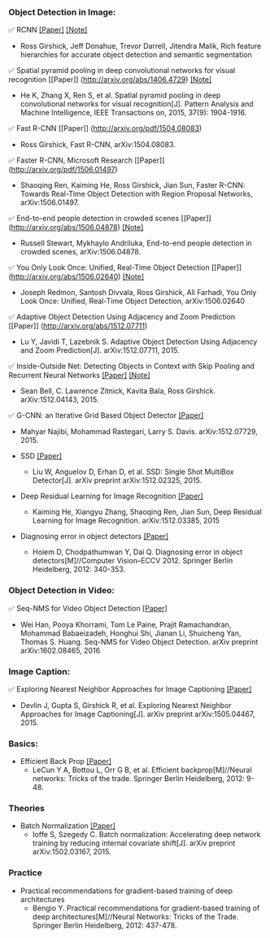 ### Object Detection in Image:
:white_check_mark: RCNN [[Paper]](http://arxiv.org/abs/1311.2524) [[Note]](https://github.com/sunshineatnoon/Paper-Collection/blob/master/RCNN.md)
   * Ross Girshick, Jeff Donahue, Trevor Darrell, Jitendra Malik, Rich feature hierarchies for accurate object detection and semantic segmentation 

:white_check_mark: Spatial pyramid pooling in deep convolutional networks for visual recognition [[Paper]] (http://arxiv.org/abs/1406.4729) [[Note]](https://github.com/sunshineatnoon/Paper-Collection/blob/master/SPPNet.md)
  * He K, Zhang X, Ren S, et al. Spatial pyramid pooling in deep convolutional networks for visual recognition[J]. Pattern Analysis and Machine Intelligence, IEEE Transactions on, 2015, 37(9): 1904-1916.
  
:white_check_mark: Fast R-CNN [[Paper]] (http://arxiv.org/pdf/1504.08083)
   * Ross Girshick, Fast R-CNN, arXiv:1504.08083.
   
:white_check_mark: Faster R-CNN, Microsoft Research [[Paper]] (http://arxiv.org/pdf/1506.01497)
   * Shaoqing Ren, Kaiming He, Ross Girshick, Jian Sun, Faster R-CNN: Towards Real-Time Object Detection with Region Proposal Networks, arXiv:1506.01497.
   
:white_check_mark: End-to-end people detection in crowded scenes [[Paper]] (http://arxiv.org/abs/1506.04878) [[Note]](https://github.com/sunshineatnoon/Paper-Collection/blob/master/End-to-end-people-detection-in-crowded-scenes.md)
   * Russell Stewart, Mykhaylo Andriluka, End-to-end people detection in crowded scenes, arXiv:1506.04878.
   
:white_check_mark: You Only Look Once: Unified, Real-Time Object Detection [[Paper]] (http://arxiv.org/abs/1506.02640) [[Note]](https://github.com/sunshineatnoon/Paper-Collection/blob/master/YOLO.md)
   * Joseph Redmon, Santosh Divvala, Ross Girshick, Ali Farhadi, You Only Look Once: Unified, Real-Time Object Detection, arXiv:1506.02640

:white_check_mark: Adaptive Object Detection Using Adjacency and Zoom Prediction [[Paper]] (http://arxiv.org/abs/1512.07711)
   * Lu Y, Javidi T, Lazebnik S. Adaptive Object Detection Using Adjacency and Zoom Prediction[J]. arXiv:1512.07711, 2015. 
   
:white_check_mark: Inside-Outside Net: Detecting Objects in Context with Skip Pooling and Recurrent Neural Networks [[Paper]](http://arxiv.org/abs/1512.04143) [[Note]](https://github.com/sunshineatnoon/Paper-Collection/blob/master/Inside-Outside-Net.md)
   * Sean Bell, C. Lawrence Zitnick, Kavita Bala, Ross Girshick. arXiv:1512.04143, 2015.
   
:white_check_mark: G-CNN: an Iterative Grid Based Object Detector [[Paper]](http://arxiv.org/abs/1512.07729v1)
   * Mahyar Najibi, Mohammad Rastegari, Larry S. Davis. arXiv:1512.07729, 2015.
   
* SSD [[Paper]](http://arxiv.org/abs/1512.02325)
   * Liu W, Anguelov D, Erhan D, et al. SSD: Single Shot MultiBox Detector[J]. arXiv preprint arXiv:1512.02325, 2015.
* Deep Residual Learning for Image Recognition [[Paper]](http://arxiv.org/abs/1512.03385)
   * Kaiming He, Xiangyu Zhang, Shaoqing Ren, Jian Sun, Deep Residual Learning for Image Recognition. arXiv:1512.03385, 2015
   
* Diagnosing error in object detectors [[Paper]](http://dhoiem.cs.illinois.edu/publications/eccv2012_detanalysis_derek.pdf)
   * Hoiem D, Chodpathumwan Y, Dai Q. Diagnosing error in object detectors[M]//Computer Vision–ECCV 2012. Springer Berlin Heidelberg, 2012: 340-353.
   
### Object Detection in Video:
:white_check_mark: Seq-NMS for Video Object Detection [[Paper]](http://arxiv.org/abs/1602.08465)
   * Wei Han, Pooya Khorrami, Tom Le Paine, Prajit Ramachandran, Mohammad Babaeizadeh, Honghui Shi, Jianan Li, Shuicheng Yan, Thomas S. Huang. Seq-NMS for Video Object Detection. arXiv preprint arXiv:1602.08465, 2016

### Image Caption:

:white_check_mark: Exploring Nearest Neighbor Approaches for Image Captioning [[Paper]](http://arxiv.org/abs/1505.04467)
   * Devlin J, Gupta S, Girshick R, et al. Exploring Nearest Neighbor Approaches for Image Captioning[J]. arXiv preprint arXiv:1505.04467, 2015.
   
### Basics:
* Efficient Back Prop [[Paper]](http://yann.lecun.com/exdb/publis/pdf/lecun-98b.pdf)
   * LeCun Y A, Bottou L, Orr G B, et al. Efficient backprop[M]//Neural networks: Tricks of the trade. Springer Berlin Heidelberg, 2012: 9-48.

### Theories
* Batch Normalization [[Paper]](http://arxiv.org/abs/1502.03167)
   * Ioffe S, Szegedy C. Batch normalization: Accelerating deep network training by reducing internal covariate shift[J]. arXiv preprint arXiv:1502.03167, 2015.

### Practice
* Practical recommendations for gradient-based training of deep architectures
   * Bengio Y. Practical recommendations for gradient-based training of deep architectures[M]//Neural Networks: Tricks of the Trade. Springer Berlin Heidelberg, 2012: 437-478.

